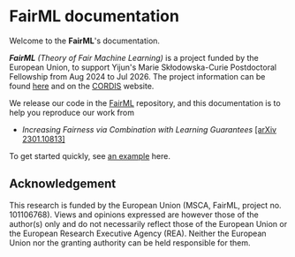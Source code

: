 # **FairML** documentation


Welcome to the **FairML**'s documentation.

***FairML** (Theory of Fair Machine Learning)* is a project funded by the European Union, to support Yijun's Marie Skłodowska-Curie Postdoctoral Fellowship from Aug 2024 to Jul 2026. The project information can be found [here](https://ec.europa.eu/info/funding-tenders/opportunities/portal/screen/how-to-participate/org-details/999999999/project/101106768/program/43108390/details) and on the [CORDIS](https://cordis.europa.eu/project/id/101106768) website.

We release our code in the [FairML](https://github.com/eustomaqua/FairML) repository, and this documentation is to help you reproduce our work from

- *Increasing Fairness via Combination with Learning Guarantees* [[arXiv 2301.10813]](https://arxiv.org/abs/2301.10813)

To get started quickly, see [an example](getting-started.md) here.


## Acknowledgement

This research is funded by the European Union (MSCA, FairML, project no. 101106768). Views and opinions expressed are however those of the author(s) only and do not necessarily reflect those of the European Union or the European Research Executive Agency (REA). Neither the European Union nor the granting authority can be held responsible for them.


<!--
This is an official released library for the project [FairML](https://ec.europa.eu/info/funding-tenders/opportunities/portal/screen/how-to-participate/org-details/999999999/project/101106768/program/43108390/details>), funded by the European Union.
-->

